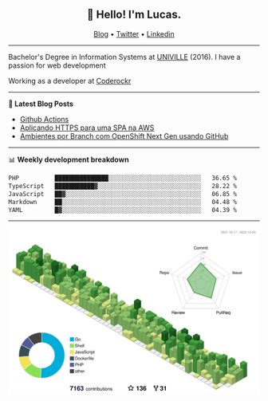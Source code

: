 <h2 align="center">👋 Hello! I'm Lucas.</h2>
<p align="center">
  <a href="https://www.lucassabreu.net.br/">Blog</a> •
  <a href="https://twitter.com/lucassabreu">Twitter</a> •
  <a href="https://www.linkedin.com/in/lucassantosabreu/">Linkedin</a>
</p>

---

Bachelor's Degree in Information Systems at [UNIVILLE](https://www.univille.edu.br//en/index/593619) (2016).
I have a passion for web development

Working as a developer at [Coderockr](https://github.com/Coderockr)

---

**📝 Latest Blog Posts**

<!-- BLOG-POST-LIST:START -->
- [Github Actions](https://www.lucassabreu.net.br/post/github-actions/)
- [Aplicando HTTPS para uma SPA na AWS](https://www.lucassabreu.net.br/post/aplicando-https-para-uma-spa-na-aws/)
- [Ambientes por Branch com OpenShift Next Gen usando GitHub](https://www.lucassabreu.net.br/post/ambientes-por-branch-com-openshift-next-gen-usando-github/)
<!-- BLOG-POST-LIST:END -->

---

📊 **Weekly development breakdown**
<!--START_SECTION:waka-->
```text
PHP          ███████████████░░░░░░░░░░░░░░░░░░░░░░░░░░   36.65 % 
TypeScript   ███████████▓░░░░░░░░░░░░░░░░░░░░░░░░░░░░░   28.22 % 
JavaScript   ██▓░░░░░░░░░░░░░░░░░░░░░░░░░░░░░░░░░░░░░░   06.85 % 
Markdown     ██░░░░░░░░░░░░░░░░░░░░░░░░░░░░░░░░░░░░░░░   04.48 % 
YAML         █▓░░░░░░░░░░░░░░░░░░░░░░░░░░░░░░░░░░░░░░░   04.39 % 
```
<!--END_SECTION:waka-->

---

![](./profile-3d-contrib/profile-green-animate.svg)

<!-- vim: spelllang=en
